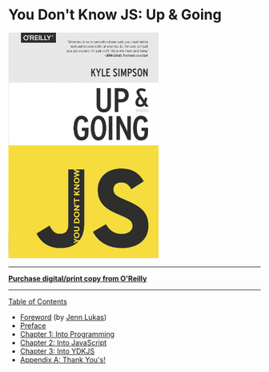 # You Don't Know JS: Up & Going

<img src="cover.jpg" width="300">

---

**[Purchase digital/print copy from O'Reilly](http://shop.oreilly.com/product/0636920039303.do)**

---

[Table of Contents](toc.md)

- [Foreword](foreword.md) (by [Jenn Lukas](http://jennlukas.com))
- [Preface](../preface.md)
- [Chapter 1: Into Programming](ch1.md)
- [Chapter 2: Into JavaScript](ch2.md)
- [Chapter 3: Into YDKJS](ch3.md)
- [Appendix A: Thank You's!](apA.md)
